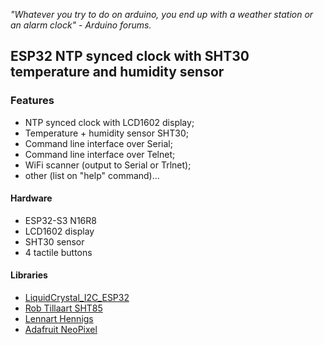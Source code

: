 _"Whatever you try to do on arduino, you end up with a weather station or an alarm clock" - Arduino forums._

## ESP32 NTP synced clock with SHT30 temperature and humidity sensor

### Features

- NTP synced clock with LCD1602 display;
- Temperature + humidity sensor SHT30;
- Command line interface over Serial;
- Command line interface over Telnet;
- WiFi scanner (output to Serial or Trlnet);
- other (list on "help" command)...

#### Hardware
- ESP32-S3 N16R8
- LCD1602 display
- SHT30 sensor
- 4 tactile buttons

#### Libraries
- [LiquidCrystal_I2C_ESP32](https://github.com/iakop/LiquidCrystal_I2C_ESP32)
- [Rob Tillaart SHT85](https://github.com/RobTillaart/SHT85)
- [Lennart Hennigs](https://github.com/LennartHennigs/ESPTelnet)
- [Adafruit NeoPixel](https://github.com/adafruit/Adafruit_NeoPixel)
